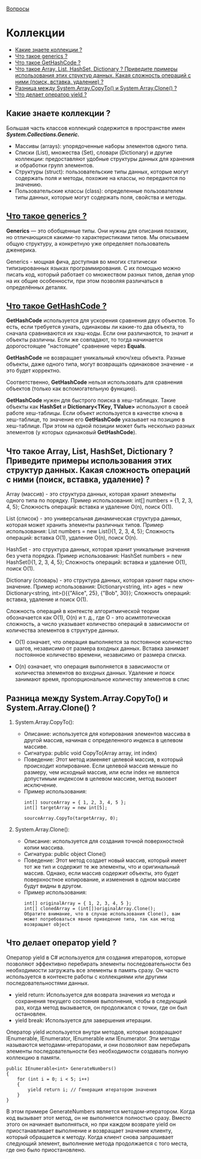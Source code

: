 [Вопросы](README.md)

# Коллекции

+ [Какие знаете коллекции ? ](#какие-знаете-коллекции-)
+ [Что такое generics ?](#что-такое-generics-)
+ [Что такое GetHashCode ?](#что-такое-gethashcode-)
+ [Что такое Array, List, HashSet, Dictionary ? Приведите примеры использования этих структур данных. Какая сложность операций с ними (поиск, вставка, удаление) ?](#что-такое-array-list-hashset-dictionary--приведите-примеры-использования-этих-структур-данных-какая-сложность-операций-с-ними-поиск-вставка-удаление-)
+ [Разница между System.Array.CopyTo() и System.Array.Clone() ?](#разница-между-systemarraycopyto-и-systemarrayclone-)
+ [Что делает оператор yield ?](#что-делает-оператор-yield-)

## Какие знаете коллекции ? 
Большая часть классов коллекций содержится в пространстве имен ***System.Collections.Generic.***

- Массивы (arrays): упорядоченные наборы элементов одного типа.
- Списки (List), множества (Set), словари (Dictionary) и другие коллекции: предоставляют удобные структуры данных для хранения и обработки групп элементов.
- Структуры (struct): пользовательские типы данных, которые могут содержать поля и методы, похожие на классы, но передаются по значению.
- Пользовательские классы (class): определенные пользователем типы данных, которые могут содержать поля, свойства и методы.

## [Что такое generics ?](https://dev-station.ru/categories/csharp/cheatsheet/csharp-base-cheatsheet#3392)
**Generics** — это обобщенные типы. Они нужны для описания похожих, но отличающихся какими-то характеристиками типов. Мы описываем общую структуру, а конкретную уже определяет пользователь дженерика.

Generics - мощная фича, доступная во многих статически типизированных языках программирования. С их помощью можно писать код, который работает со множеством разных типов, делая упор на их общие особенности, при этом позволяя различаться в определённых деталях.

## [Что такое GetHashCode ?](https://dev-station.ru/categories/csharp/cheatsheet/csharp-base-cheatsheet#3393)
**GetHashCode** используется для ускорения сравнения двух объектов. То есть, если требуется узнать, одинаковы ли какие-то два объекта, то сначала сравниваются их хэш-коды. Если они различаются, то значит и объекты различны. Если же совпадают, то тогда начинается дорогостоящее "настоящее" сравнение через **Equals**.

**GetHashCode** не возвращает уникальный ключ/хеш объекта. Разные объекты, даже одного типа, могут возвращать одинаковое значение - и это будет корректно.

Соответственно, **GetHashCode** нельзя использовать для сравнения объектов (только как вспомогательную функцию).

**GetHashCode** нужен для быстрого поиска в хеш-таблицах. Такие объекты как **HashSet**<T> и **Dictionary<TKey, TValue>** используют в своей работе хеш-таблицы. Если объект используется в качестве ключа в хеш-таблице, то значение его **GetHashCode** указывает на позицию в хеш-таблице. При этом на одной позиции может быть несколько разных элементов (у которых одинаковый **GetHashCode**).

## Что такое Array, List, HashSet, Dictionary ? Приведите примеры использования этих структур данных. Какая сложность операций с ними (поиск, вставка, удаление) ?
Array (массив) - это структура данных, которая хранит элементы одного типа по порядку. Пример использования: int[] numbers = {1, 2, 3, 4, 5}; Сложность операций: вставка и удаление O(n), поиск O(1).

List (список) - это универсальная динамическая структура данных, которая может хранить элементы различных типов. Пример использования: List<int> numbers = new List<int>(){1, 2, 3, 4, 5}; Сложность операций: вставка O(1), удаление O(n), поиск O(n).

HashSet - это структура данных, которая хранит уникальные значения без учета порядка. Пример использования: HashSet<int> numbers = new HashSet<int>(){1, 2, 3, 4, 5}; Сложность операций: вставка и удаление O(1), поиск O(1).

Dictionary (словарь) - это структура данных, которая хранит пары ключ-значение. Пример использования: Dictionary<string, int> ages = new Dictionary<string, int>(){{"Alice", 25}, {"Bob", 30}}; Сложность операций: вставка, удаление и поиск O(1).

Сложность операций в контексте алгоритмической теории обозначается как O(1), O(n) и т. д., где O - это асимптотическая сложность, а число указывает количество операций в зависимости от количества элементов в структуре данных.

- O(1) означает, что операция выполняется за постоянное количество шагов, независимо от размера входных данных. Вставка занимает постоянное количество времени, независимо от размера списка.

- O(n) означает, что операция выполняется в зависимости от количества элементов во входных данных. Удаление и поиск занимают время, пропорциональное количеству элементов в спис

## Разница между System.Array.CopyTo() и System.Array.Clone() ?
1. System.Array.CopyTo():

    - Описание: используется для копирования элементов массива в другой массив, начиная с определенного индекса в целевом массиве.
    - Сигнатура: public void CopyTo(Array array, int index)
    - Поведение: Этот метод изменяет целевой массив, в который происходит копирование. Если целевой массив меньше по размеру, чем исходный массив, или если index не является допустимым индексом в целевом массиве, метод вызовет исключение.
    - Пример использования:
        ```
        int[] sourceArray = { 1, 2, 3, 4, 5 };
        int[] targetArray = new int[5];

        sourceArray.CopyTo(targetArray, 0);
        ```
2. System.Array.Clone():
    - Описание: используется для создания точной поверхностной копии массива.
    - Сигнатура: public object Clone()
    - Поведение: Этот метод создает новый массив, который имеет тот же тип и содержит те же элементы, что и оригинальный массив. Однако, если массив содержит объекты, это будет поверхностное копирование, и изменения в одном массиве будут видны в другом.
    - Пример использования:
        ```
        int[] originalArray = { 1, 2, 3, 4, 5 };
        int[] clonedArray = (int[])originalArray.Clone();
        Обратите внимание, что в случае использования Clone(), вам может потребоваться явное приведение типа, так как метод возвращает object
        ```

## Что делает оператор yield ? 
Оператор yield в C# используется для создания итераторов, которые позволяют эффективно перебирать элементы последовательности без необходимости загружать все элементы в память сразу. Он часто используется в контексте работы с коллекциями или другими последовательностями данных.

- yield return: Используется для возврата значения из метода и сохранения текущего состояния выполнения, чтобы в следующий раз, когда метод вызывается, он продолжался с точки, где он был остановлен.
- yield break: Используется для завершения итерации.

Оператор yield используется внутри методов, которые возвращают IEnumerable<T>, IEnumerator<T>, IEnumerable или IEnumerator. Эти методы называются методами-итераторами, и они позволяют вам перебирать элементы последовательности без необходимости создавать полную коллекцию в памяти.
```
public IEnumerable<int> GenerateNumbers()
{
    for (int i = 0; i < 5; i++)
    {
        yield return i; // Генерация итератором значения
    }
}
```
В этом примере GenerateNumbers является методом-итератором. Когда код вызывает этот метод, он не выполняется полностью сразу. Вместо этого он начинает выполняться, но при каждом возврате yield он приостанавливает выполнение и возвращает значение клиенту, который обращается к методу. Когда клиент снова запрашивает следующий элемент, выполнение метода продолжается с того места, где оно было приостановлено.
